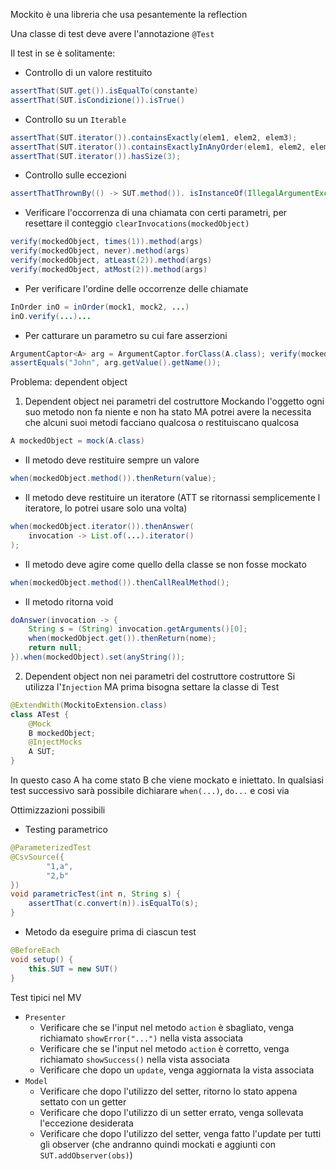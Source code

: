 Mockito è una libreria che usa pesantemente la reflection

Una classe di test deve avere l'annotazione `@Test`

Il test in se è solitamente:
- Controllo di un valore restituito
```java
assertThat(SUT.get()).isEqualTo(constante)
assertThat(SUT.isCondizione()).isTrue()
```
- Controllo su un `Iterable`
```java
assertThat(SUT.iterator()).containsExactly(elem1, elem2, elem3);
assertThat(SUT.iterator()).containsExactlyInAnyOrder(elem1, elem2, elem3);
assertThat(SUT.iterator()).hasSize(3);
```
- Controllo sulle eccezioni
```java
assertThatThrownBy(() -> SUT.method()). isInstanceOf(IllegalArgumentException.class).hasMessage("Errore");
```
- Verificare l'occorrenza di una chiamata con certi parametri, per resettare il conteggio `clearInvocations(mockedObject)`
```java
verify(mockedObject, times(1)).method(args)
verify(mockedObject, never).method(args)
verify(mockedObject, atLeast(2)).method(args)
verify(mockedObject, atMost(2)).method(args)
```
- Per verificare l'ordine delle occorrenze delle chiamate
```java
InOrder inO = inOrder(mock1, mock2, ...)
inO.verify(...)...
```
- Per catturare un parametro su cui fare asserzioni
```java
ArgumentCaptor<A> arg = ArgumentCaptor.forClass(A.class); verify(mockedObject).doSomething(arg.capture()); 
assertEquals("John", arg.getValue().getName());
```

Problema: dependent object 
1. Dependent object nei parametri del costruttore
Mockando l'oggetto ogni suo metodo non fa niente e non ha stato MA potrei avere la necessita che alcuni suoi metodi facciano qualcosa o restituiscano qualcosa
```java
A mockedObject = mock(A.class)
```
- Il metodo deve restituire sempre un valore
```java
when(mockedObject.method()).thenReturn(value);
```
- Il metodo deve restituire un iteratore (ATT se ritornassi semplicemente l iteratore, lo potrei usare solo una volta)
```java
when(mockedObject.iterator()).thenAnswer(
	invocation -> List.of(...).iterator()
);
```
- Il metodo deve agire come quello della classe se non fosse mockato
```java
when(mockedObject.method()).thenCallRealMethod();
```
- Il metodo ritorna void
```java
doAnswer(invocation -> {
	String s = (String) invocation.getArguments()[0];
	when(mockedObject.get()).thenReturn(nome);
	return null;
}).when(mockedObject).set(anyString());
```

2. Dependent object non nei parametri del costruttore costruttore
Si utilizza l'`Injection` MA prima bisogna settare la classe di Test
```java
@ExtendWith(MockitoExtension.class)
class ATest {
    @Mock
    B mockedObject;
    @InjectMocks
    A SUT;
}
```
In questo caso A ha come stato B che viene mockato e iniettato. In qualsiasi test successivo sarà possibile dichiarare `when(...)`, `do...` e cosi via

Ottimizzazioni possibili
- Testing parametrico
```java
@ParameterizedTest
@CsvSource({
        "1,a",
        "2,b"
})
void parametricTest(int n, String s) {
    assertThat(c.convert(n)).isEqualTo(s);
}
```
- Metodo da eseguire prima di ciascun test
```java
@BeforeEach
void setup() {
    this.SUT = new SUT()
}
```

Test tipici nel MV
- `Presenter`
	- Verificare che se l'input nel metodo `action` è sbagliato, venga richiamato `showError("...")` nella vista associata
	- Verificare che se l'input nel metodo `action` è corretto, venga richiamato `showSuccess()` nella vista associata
	- Verificare che dopo un `update`,  venga aggiornata la vista associata
- `Model`
	- Verificare che dopo l'utilizzo del setter, ritorno lo stato appena settato con un getter
	- Verificare che dopo l'utilizzo di un setter errato, venga sollevata l'eccezione desiderata
	- Verificare che dopo l'utilizzo del setter, venga fatto l'update per tutti gli observer (che andranno quindi mockati e aggiunti con `SUT.addObserver(obs)`)